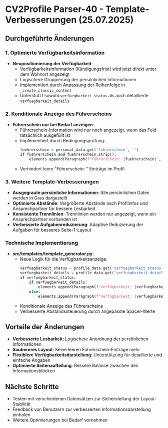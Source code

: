 # CV2Profile Parser-40 - Template-Verbesserungen (25.07.2025)

## Durchgeführte Änderungen

### 1. Optimierte Verfügbarkeitsinformation
- **Neupositionierung der Verfügbarkeit**: 
  - Verfügbarkeitsinformation (Kündigungsfrist) wird jetzt direkt unter dem Wohnort angezeigt
  - Logischere Gruppierung der persönlichen Informationen
  - Implementiert durch Anpassung der Reihenfolge in `_create_classic_content`
  - Unterstützt sowohl `verfuegbarkeit_status` als auch detaillierte `verfuegbarkeit_details`

### 2. Konditionale Anzeige des Führerscheins
- **Führerschein nur bei Bedarf anzeigen**: 
  - Führerschein-Information wird nur noch angezeigt, wenn das Feld tatsächlich ausgefüllt ist
  - Implementiert durch Bedingungsprüfung:
    ```python
    fuehrerschein = personal_data.get('führerschein', '')
    if fuehrerschein and fuehrerschein.strip():
        elements.append(Paragraph(f"Führerschein: {fuehrerschein}", grayed_style))
    ```
  - Verhindert leere "Führerschein: " Einträge im Profil

### 3. Weitere Template-Verbesserungen
- **Ausgegraute persönliche Informationen**: Alle persönlichen Daten werden in Grau dargestellt
- **Optimierte Abstände**: Vergrößerte Abstände nach Profilinfos und Ansprechpartner für bessere Lesbarkeit
- **Konsistente Trennlinien**: Trennlinien werden nur angezeigt, wenn ein Ansprechpartner vorhanden ist
- **Verbesserte Aufgabenreduzierung**: Adaptive Reduzierung der Aufgaben für besseres Seite-1-Layout

### Technische Implementierung
- **src/templates/template_generator.py**: 
  - Neue Logik für die Verfügbarkeitsanzeige:
    ```python
    verfuegbarkeit_status = profile_data.get('verfuegbarkeit_status', '')
    verfuegbarkeit_details = profile_data.get('verfuegbarkeit_details', '')
    if verfuegbarkeit_status:
        if verfuegbarkeit_details:
            elements.append(Paragraph(f"Verfügbarkeit: {verfuegbarkeit_details}", grayed_style))
        else:
            elements.append(Paragraph(f"Verfügbarkeit: {verfuegbarkeit_status}", grayed_style))
    ```
  - Konditionale Anzeige des Führerscheins
  - Verbesserte Abstandssteuerung durch angepasste Spacer-Werte

## Vorteile der Änderungen
- **Verbesserte Lesbarkeit**: Logischere Anordnung der persönlichen Informationen
- **Saubereres Layout**: Keine leeren Führerschein-Einträge mehr
- **Flexiblere Verfügbarkeitsdarstellung**: Unterstützung für detaillierte und einfache Angaben
- **Optimierte Seitenaufteilung**: Bessere Balance zwischen den Informationsblöcken

## Nächste Schritte
- Testen mit verschiedenen Datensätzen zur Sicherstellung der Layout-Stabilität
- Feedback von Benutzern zur verbesserten Informationsdarstellung einholen
- Weitere Optimierungen bei Bedarf vornehmen 